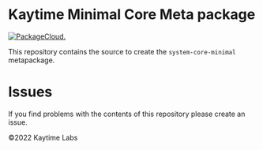 # Kaytime Minimal Core Meta package

[![PackageCloud.](https://github.com/kaytime/system-core-minimal/actions/workflows/build.yml/badge.svg)](https://github.com/kaytime/system-core-minimal/actions/workflows/build.yml)

This repository contains the source to create the `system-core-minimal` metapackage.

# Issues

If you find problems with the contents of this repository please create an issue.

©2022 Kaytime Labs
